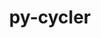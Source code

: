 ---
title: "py-cycler"
layout: cache
categories: [package, v0.18.1]
meta: {"versions": ["0.11.0"], "compilers": ["gcc@=7.5.0"], "oss": ["ubuntu18.04"], "platforms": ["linux"], "targets": ["x86_64"], "stacks": ["data-vis-sdk", "e4s", "radiuss", "root"], "num_specs": 3, "num_specs_by_stack": {"root": 3, "e4s": 1, "radiuss": 1, "data-vis-sdk": 1}}
spec_details: [{"hash": "7loppta4uy4uo6otrwilyuu3yv5dj4hk", "compiler": "gcc@=7.5.0", "versions": ["0.11.0"], "os": "ubuntu18.04", "platform": "linux", "target": "x86_64", "variants": [], "stacks": ["root", "e4s"], "size": "-", "tarball": "https://binaries.spack.io/v0.18.1/build_cache/linux-ubuntu18.04-x86_64/gcc-7.5.0/py-cycler-0.11.0/linux-ubuntu18.04-x86_64-gcc-7.5.0-py-cycler-0.11.0-7loppta4uy4uo6otrwilyuu3yv5dj4hk.spack"}, {"hash": "mjievgjt54iuhyky4t3kqf3kiw26qobi", "compiler": "gcc@=7.5.0", "versions": ["0.11.0"], "os": "ubuntu18.04", "platform": "linux", "target": "x86_64", "variants": [], "stacks": ["root", "radiuss"], "size": "-", "tarball": "https://binaries.spack.io/v0.18.1/build_cache/linux-ubuntu18.04-x86_64/gcc-7.5.0/py-cycler-0.11.0/linux-ubuntu18.04-x86_64-gcc-7.5.0-py-cycler-0.11.0-mjievgjt54iuhyky4t3kqf3kiw26qobi.spack"}, {"hash": "3yh3q47lylf2gqnq5zb4nkc4dzyxmzbj", "compiler": "gcc@=7.5.0", "versions": ["0.11.0"], "os": "ubuntu18.04", "platform": "linux", "target": "x86_64", "variants": [], "stacks": ["data-vis-sdk", "root"], "size": "-", "tarball": "https://binaries.spack.io/v0.18.1/build_cache/linux-ubuntu18.04-x86_64/gcc-7.5.0/py-cycler-0.11.0/linux-ubuntu18.04-x86_64-gcc-7.5.0-py-cycler-0.11.0-3yh3q47lylf2gqnq5zb4nkc4dzyxmzbj.spack"}]
---